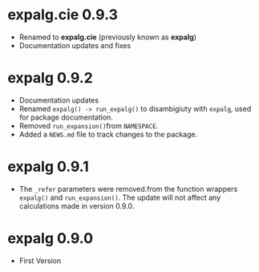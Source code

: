 # expalg.cie 0.9.3

* Renamed to **expalg.cie** (previously known as **expalg**)
* Documentation updates and fixes

# expalg 0.9.2

* Documentation updates 
* Renamed `expalg() -> run_expalg()` to disambigiuty with `expalg`, used for package documentation.
* Removed `run_expansion()`from `NAMESPACE`.
* Added a `NEWS.md` file to track changes to the package.

# expalg 0.9.1

* The `_refer` parameters were removed.from the function wrappers `expalg()` and `run_expansion()`. The update will not affect any calculations made in version 0.9.0.  

# expalg 0.9.0

* First Version